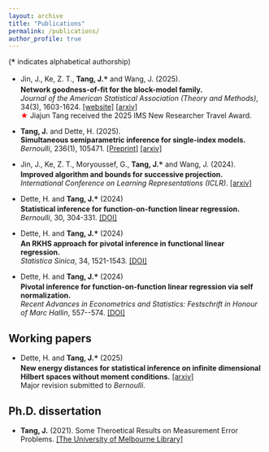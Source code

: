 ```yaml
---
layout: archive
title: "Publications"
permalink: /publications/
author_profile: true
---
```

(<span style="font-size: 1.2em; vertical-align: middle;">*</span> indicates alphabetical authorship)

- Jin, J., Ke, Z. T., **Tang, J.**<span style="font-size: 1.2em; vertical-align: middle;">*</span> and Wang, J. (2025). <br>
**Network goodness-of-fit for the block-model family.** <br>
_Journal of the American Statistical Association (Theory and Methods)_, 34(3), 1603-1624. [[website]](https://www.tandfonline.com/doi/full/10.1080/01621459.2025.2479242)
[[arxiv]](https://arxiv.org/pdf/2502.08609) <br>
<span style="color:red">★</span> Jiajun Tang received the 2025 IMS New Researcher Travel Award.

- **Tang, J.** and Dette, H. (2025). <br>
**Simultaneous semiparametric inference for single-index models.**  <br>
_Bernoulli_, 236(1), 105471. [[Preprint]](https://www.e-publications.org/ims/submission/BEJ/user/submissionFile/65356?confirm=cb3e591f)
[[arxiv]](https://www.arxiv.org/abs/2407.01874)

- Jin, J., Ke, Z. T., Moryoussef, G., **Tang, J.**<span style="font-size: 1.2em; vertical-align: middle;">*</span> and Wang, J. (2024). <br>
**Improved algorithm and bounds for successive projection.** <br>
_International Conference on Learning Representations (ICLR)_. [[arxiv]](https://arxiv.org/abs/2403.11013)

- Dette, H. and **Tang, J.**<span style="font-size: 1.2em; vertical-align: middle;">*</span> (2024) <br>
**Statistical inference for function-on-function linear regression.** <br>
_Bernoulli_, 30, 304-331. [[DOI]](http://dx.doi.org/10.3150/23-BEJ1598)

- Dette, H. and **Tang, J.**<span style="font-size: 1.2em; vertical-align: middle;">*</span> (2024) <br>
**An RKHS approach for pivotal inference in functional linear regression.** <br>
_Statistica Sinica_, 34, 1521-1543. [[DOI]](https://www3.stat.sinica.edu.tw/statistica/j34n3/J34N312/J34N312.html)

- Dette, H. and **Tang, J.**<span style="font-size: 1.2em; vertical-align: middle;">*</span> (2024) <br>
**Pivotal inference for function-on-function linear regression via self normalization.** <br>
_Recent Advances in Econometrics and Statistics: Festschrift in Honour of Marc Hallin_, 557--574. [[DOI]](https://doi.org/10.1007/978-3-031-61853-6_28)


## Working papers

- Dette, H. and **Tang, J.**<span style="font-size: 1.2em; vertical-align: middle;">*</span> (2025) <br>
  **New energy distances for statistical inference on infinite dimensional Hilbert spaces without moment conditions.** [[arxiv]](https://arxiv.org/pdf/2403.11489) <br>
  Major revision submitted to _Bernoulli_.



## Ph.D. dissertation

- **Tang, J.** (2021). Some Theroetical Results on Measurement Error Problems. [[The University of Melbourne Library]](https://minerva-access.unimelb.edu.au/items/c148585f-064a-501f-a2e2-61ef409bddaf)
